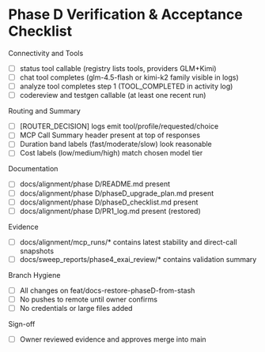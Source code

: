 # Phase D Verification & Acceptance Checklist

Connectivity and Tools
- [ ] status tool callable (registry lists tools, providers GLM+Kimi)
- [ ] chat tool completes (glm-4.5-flash or kimi-k2 family visible in logs)
- [ ] analyze tool completes step 1 (TOOL_COMPLETED in activity log)
- [ ] codereview and testgen callable (at least one recent run)

Routing and Summary
- [ ] [ROUTER_DECISION] logs emit tool/profile/requested/choice
- [ ] MCP Call Summary header present at top of responses
- [ ] Duration band labels (fast/moderate/slow) look reasonable
- [ ] Cost labels (low/medium/high) match chosen model tier

Documentation
- [ ] docs/alignment/phase D/README.md present
- [ ] docs/alignment/phase D/phaseD_upgrade_plan.md present
- [ ] docs/alignment/phase D/phaseD_checklist.md present
- [ ] docs/alignment/phase D/PR1_log.md present (restored)

Evidence
- [ ] docs/alignment/mcp_runs/* contains latest stability and direct-call snapshots
- [ ] docs/sweep_reports/phase4_exai_review/* contains validation summary

Branch Hygiene
- [ ] All changes on feat/docs-restore-phaseD-from-stash
- [ ] No pushes to remote until owner confirms
- [ ] No credentials or large files added

Sign-off
- [ ] Owner reviewed evidence and approves merge into main
